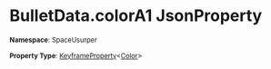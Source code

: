 # BulletData.colorA1 JsonProperty

<small>**Namespace**: SpaceUsurper</small>

<small>**Property Type**: [KeyframeProperty](../KeyframeProperty-1.md)&lt;[Color](https://docs.unity3d.com/ScriptReference/Color.html)&gt;</small>


